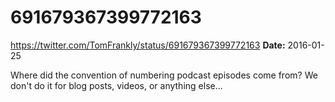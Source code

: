 # 691679367399772163
https://twitter.com/TomFrankly/status/691679367399772163
**Date:** 2016-01-25

Where did the convention of numbering podcast episodes come from? We don't do it for blog posts, videos, or anything else...
